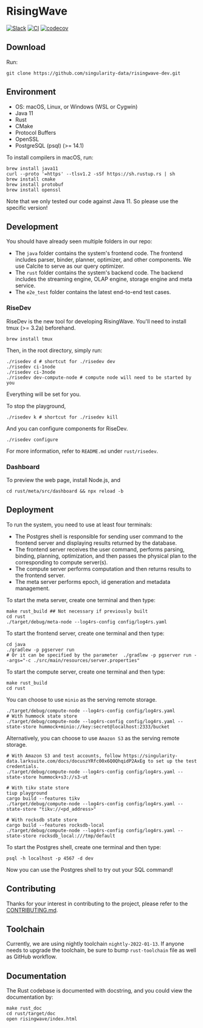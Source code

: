 # RisingWave

[![Slack](https://badgen.net/badge/Slack/Join%20RisingWave/0abd59?icon=slack)](https://join.slack.com/t/risingwave-community/shared_invite/zt-120rft0mr-d8uGk3d~NZiZAQWPnElOfw)
[![CI](https://github.com/singularity-data/risingwave-dev/actions/workflows/main.yml/badge.svg)](https://github.com/singularity-data/risingwave-dev/actions/workflows/main.yml)
[![codecov](https://codecov.io/gh/singularity-data/risingwave-dev/branch/main/graph/badge.svg?token=EB44K9K38B)](https://codecov.io/gh/singularity-data/risingwave-dev)

## Download
Run:
```shell
git clone https://github.com/singularity-data/risingwave-dev.git
```

## Environment
* OS: macOS, Linux, or Windows (WSL or Cygwin)
* Java 11
* Rust
* CMake
* Protocol Buffers
* OpenSSL
* PostgreSQL (psql) (>= 14.1)

To install compilers in macOS, run:

```shell
brew install java11
curl --proto '=https' --tlsv1.2 -sSf https://sh.rustup.rs | sh
brew install cmake
brew install protobuf
brew install openssl
```

Note that we only tested our code against Java 11. So please use the specific version!

## Development
You should have already seen multiple folders in our repo:
- The `java` folder contains the system's frontend code. The frontend includes parser, binder, planner,
optimizer, and other components. We use Calcite to serve as our query optimizer.
- The `rust` folder contains the system's backend code. The backend includes the streaming engine, OLAP
engine, storage engine and meta service.
- The `e2e_test` folder contains the latest end-to-end test cases.


### RiseDev

RiseDev is the new tool for developing RisingWave. You'll need to install tmux (>= 3.2a) beforehand.

```
brew install tmux
```

Then, in the root directory, simply run:

```
./risedev d # shortcut for ./risedev dev
./risedev ci-1node
./risedev ci-3node
./risedev dev-compute-node # compute node will need to be started by you
```

Everything will be set for you.

To stop the playground,

```
./risedev k # shortcut for ./risedev kill
```

And you can configure components for RiseDev.

```
./risedev configure
```

For more information, refer to `README.md` under `rust/risedev`.

### Dashboard

To preview the web page, install Node.js, and

```
cd rust/meta/src/dashboard && npx reload -b
```

## Deployment
To run the system, you need to use at least four terminals:
- The Postgres shell is responsible for sending user command to the frontend server and displaying
results returned by the database.
- The frontend server receives the user command, performs parsing, binding, planning, optimization,
and then passes the physical plan to the corresponding to compute server(s).
- The compute server performs computation and then returns results to the frontend server.
- The meta server performs epoch, id generation and metadata management.

To start the meta server, create one terminal and then type:
```shell
make rust_build ## Not necessary if previously built
cd rust
./target/debug/meta-node --log4rs-config config/log4rs.yaml
```

To start the frontend server, create one terminal and then type:
```shell
cd java
./gradlew -p pgserver run 
# Or it can be specified by the parameter  ./gradlew -p pgserver run --args="-c ./src/main/resources/server.properties"
```

To start the compute server, create one terminal and then type:
```shell
make rust_build
cd rust
```
You can choose to use `minio` as the serving remote storage.
```shell
./target/debug/compute-node --log4rs-config config/log4rs.yaml
# With hummock state store
./target/debug/compute-node --log4rs-config config/log4rs.yaml --state-store hummock+minio://key:secret@localhost:2333/bucket
```
Alternatively, you can choose to use `Amazon S3` as the serving remote storage.
```shell
# With Amazon S3 and test accounts, follow https://singularity-data.larksuite.com/docs/docuszYRfc00x6Q0QhqidP2AxEg to set up the test credentials.
./target/debug/compute-node --log4rs-config config/log4rs.yaml --state-store hummock+s3://s3-ut
```

```shell
# With tikv state store
tiup playground
cargo build --features tikv
./target/debug/compute-node --log4rs-config config/log4rs.yaml --state-store "tikv://<pd_address>"
```

```shell
# With rocksdb state store
cargo build --features rocksdb-local
./target/debug/compute-node --log4rs-config config/log4rs.yaml --state-store rocksdb_local:///tmp/default
```

To start the Postgres shell, create one terminal and then type:
```shell
psql -h localhost -p 4567 -d dev
```

Now you can use the Postgres shell to try out your SQL command!

## Contributing
Thanks for your interest in contributing to the project, please refer to the [CONTRIBUTING.md](https://github.com/singularity-data/risingwave-dev/blob/main/CONTRIBUTING.md).

## Toolchain
Currently, we are using nightly toolchain `nightly-2022-01-13`. If anyone needs to upgrade
the toolchain, be sure to bump `rust-toolchain` file as well as GitHub workflow.

## Documentation

The Rust codebase is documented with docstring, and you could view the documentation by:

```shell
make rust_doc
cd rust/target/doc
open risingwave/index.html
```

